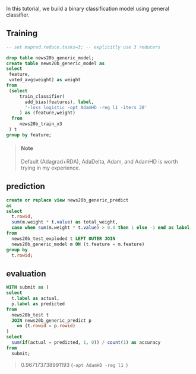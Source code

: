 <!--
  Licensed to the Apache Software Foundation (ASF) under one
  or more contributor license agreements.  See the NOTICE file
  distributed with this work for additional information
  regarding copyright ownership.  The ASF licenses this file
  to you under the Apache License, Version 2.0 (the
  "License"); you may not use this file except in compliance
  with the License.  You may obtain a copy of the License at

    http://www.apache.org/licenses/LICENSE-2.0

  Unless required by applicable law or agreed to in writing,
  software distributed under the License is distributed on an
  "AS IS" BASIS, WITHOUT WARRANTIES OR CONDITIONS OF ANY
  KIND, either express or implied.  See the License for the
  specific language governing permissions and limitations
  under the License.
-->

In this tutorial, we build a binary classification model using general classifier.

<!-- toc -->

## Training

```sql
-- set mapred.reduce.tasks=3; -- explicitly use 3 reducers

drop table news20b_generic_model;
create table news20b_generic_model as
select 
 feature,
 voted_avg(weight) as weight
from 
 (select 
     train_classifier(
       add_bias(features), label, 
       '-loss logistic -opt AdamHD -reg l1 -iters 20'
     ) as (feature,weight)
  from
     news20b_train_x3
 ) t 
group by feature;
```

> #### Note
> Default (Adagrad+RDA), AdaDelta, Adam, and AdamHD is worth trying in my experience.

## prediction

```sql
create or replace view news20b_generic_predict
as
select
  t.rowid, 
  sum(m.weight * t.value) as total_weight,
  case when sum(m.weight * t.value) > 0.0 then 1 else -1 end as label
from 
  news20b_test_exploded t LEFT OUTER JOIN
  news20b_generic_model m ON (t.feature = m.feature)
group by
  t.rowid;
```

## evaluation

```sql
WITH submit as (
select 
  t.label as actual, 
  p.label as predicted
from 
  news20b_test t 
  JOIN news20b_generic_predict p
    on (t.rowid = p.rowid)
)
select 
  sum(if(actual = predicted, 1, 0)) / count(1) as accuracy
from
  submit;
```

> 0.967173738991193 (`-opt AdamHD -reg l1 `)